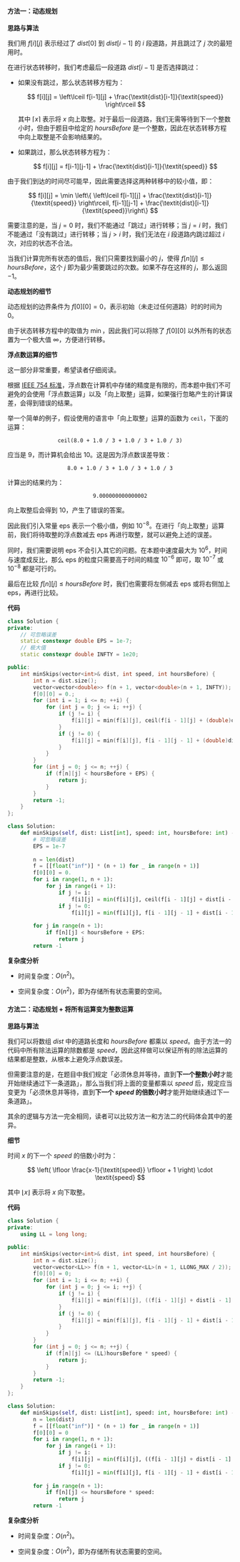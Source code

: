 #### 方法一：动态规划

**思路与算法**

我们用 $f[i][j]$ 表示经过了 $\textit{dist}[0]$ 到 $\textit{dist}[i-1]$ 的 $i$ 段道路，并且跳过了 $j$ 次的最短用时。

在进行状态转移时，我们考虑最后一段道路 $\textit{dist}[i-1]$ 是否选择跳过：

- 如果没有跳过，那么状态转移方程为：

    $$
    f[i][j] = \left\lceil f[i-1][j] + \frac{\textit{dist}[i-1]}{\textit{speed}} \right\rceil
    $$

    其中 $\lceil x \rceil$ 表示将 $x$ 向上取整。对于最后一段道路，我们无需等待到下一个整数小时，但由于题目中给定的 $\textit{hoursBefore}$ 是一个整数，因此在状态转移方程中向上取整是不会影响结果的。

- 如果跳过，那么状态转移方程为：

    $$
    f[i][j] = f[i-1][j-1] + \frac{\textit{dist}[i-1]}{\textit{speed}}
    $$

由于我们到达的时间尽可能早，因此需要选择这两种转移中的较小值，即：

$$
f[i][j] = \min \left\{ \left\lceil f[i-1][j] + \frac{\textit{dist}[i-1]}{\textit{speed}} \right\rceil, f[i-1][j-1] + \frac{\textit{dist}[i-1]}{\textit{speed}}\right\}
$$

需要注意的是，当 $j=0$ 时，我们不能通过「跳过」进行转移；当 $j=i$ 时，我们不能通过「没有跳过」进行转移；当 $j>i$ 时，我们无法在 $i$ 段道路内跳过超过 $i$ 次，对应的状态不合法。

当我们计算完所有状态的值后，我们只需要找到最小的 $j$，使得 $f[n][j] \leq \textit{hoursBefore}$，这个 $j$ 即为最少需要跳过的次数。如果不存在这样的 $j$，那么返回 $-1$。

**动态规划的细节**

动态规划的边界条件为 $f[0][0] = 0$，表示初始（未走过任何道路）时的时间为 $0$。

由于状态转移方程中的取值为 $\min$，因此我们可以将除了 $f[0][0]$ 以外所有的状态置为一个极大值 $\infty$，方便进行转移。

**浮点数运算的细节**

这一部分非常重要，希望读者仔细阅读。

根据 [IEEE 754 标准](https://baike.baidu.com/item/IEEE%20754)，浮点数在计算机中存储的精度是有限的，而本题中我们不可避免的会使用「浮点数运算」以及「向上取整」运算，如果强行忽略产生的计算误差，会得到错误的结果。

举一个简单的例子，假设使用的语言中「向上取整」运算的函数为 $\texttt{ceil}$，下面的运算：

$$
\texttt{ceil(8.0 + 1.0 / 3 + 1.0 / 3 + 1.0 / 3)}
$$

应当是 $9$，而计算机会给出 $10$。这是因为浮点数误差导致：

$$
\texttt{8.0 + 1.0 / 3 + 1.0 / 3 + 1.0 / 3}
$$

计算出的结果约为：

$$
\texttt{9.000000000000002}
$$

向上取整后会得到 $10$，产生了错误的答案。

因此我们引入常量 $\text{eps}$ 表示一个极小值，例如 $10^{-8}$。在进行「向上取整」运算前，我们将待取整的浮点数减去 $\text{eps}$ 再进行取整，就可以避免上述的误差。

同时，我们需要说明 $\text{eps}$ 不会引入其它的问题。在本题中速度最大为 $10^6$，时间与速度成反比，那么 $\text{eps}$ 的粒度只需要高于时间的精度 $10^{-6}$ 即可，取 $10^{-7}$ 或 $10^{-8}$ 都是可行的。

最后在比较 $f[n][j] \leq \textit{hoursBefore}$ 时，我们也需要将左侧减去 $\text{eps}$ 或将右侧加上 $\text{eps}$，再进行比较。

**代码**

```C++ [sol1-C++]
class Solution {
private:
    // 可忽略误差
    static constexpr double EPS = 1e-7;
    // 极大值
    static constexpr double INFTY = 1e20;

public:
    int minSkips(vector<int>& dist, int speed, int hoursBefore) {
        int n = dist.size();
        vector<vector<double>> f(n + 1, vector<double>(n + 1, INFTY));
        f[0][0] = 0.;
        for (int i = 1; i <= n; ++i) {
            for (int j = 0; j <= i; ++j) {
                if (j != i) {
                    f[i][j] = min(f[i][j], ceil(f[i - 1][j] + (double)dist[i - 1] / speed - EPS));
                }
                if (j != 0) {
                    f[i][j] = min(f[i][j], f[i - 1][j - 1] + (double)dist[i - 1] / speed);
                }
            }
        }
        for (int j = 0; j <= n; ++j) {
            if (f[n][j] < hoursBefore + EPS) {
                return j;
            }
        }
        return -1;
    }
};
```

```Python [sol1-Python3]
class Solution:
    def minSkips(self, dist: List[int], speed: int, hoursBefore: int) -> int:
        # 可忽略误差
        EPS = 1e-7
        
        n = len(dist)
        f = [[float("inf")] * (n + 1) for _ in range(n + 1)]
        f[0][0] = 0.
        for i in range(1, n + 1):
            for j in range(i + 1):
                if j != i:
                    f[i][j] = min(f[i][j], ceil(f[i - 1][j] + dist[i - 1] / speed - EPS))
                if j != 0:
                    f[i][j] = min(f[i][j], f[i - 1][j - 1] + dist[i - 1] / speed)
        
        for j in range(n + 1):
            if f[n][j] < hoursBefore + EPS:
                return j
        return -1
```

**复杂度分析**

- 时间复杂度：$O(n^2)$。

- 空间复杂度：$O(n^2)$，即为存储所有状态需要的空间。

#### 方法二：动态规划 + 将所有运算变为整数运算

**思路与算法**

我们可以将数组 $\textit{dist}$ 中的道路长度和 $\textit{hoursBefore}$ 都乘以 $\textit{speed}$。由于方法一的代码中所有除法运算的除数都是 $\textit{speed}$，因此这样做可以保证所有的除法运算的结果都是整数，从根本上避免浮点数误差。

但需要注意的是，在题目中我们规定「必须休息并等待，直到**下一个整数小时**才能开始继续通过下一条道路」，那么当我们将上面的变量都乘以 $\textit{speed}$ 后，规定应当变更为「必须休息并等待，直到**下一个 $\textit{speed}$ 的倍数小时**才能开始继续通过下一条道路」。

其余的逻辑与方法一完全相同，读者可以比较方法一和方法二的代码体会其中的差异。

**细节**

时间 $x$ 的下一个 $\textit{speed}$ 的倍数小时为：

$$
\left( \lfloor \frac{x-1}{\textit{speed}} \rfloor + 1 \right) \cdot \textit{speed}
$$

其中 $\lfloor x \rfloor$ 表示将 $x$ 向下取整。

**代码**

```C++ [sol2-C++]
class Solution {
private:
    using LL = long long;

public:
    int minSkips(vector<int>& dist, int speed, int hoursBefore) {
        int n = dist.size();
        vector<vector<LL>> f(n + 1, vector<LL>(n + 1, LLONG_MAX / 2));
        f[0][0] = 0;
        for (int i = 1; i <= n; ++i) {
            for (int j = 0; j <= i; ++j) {
                if (j != i) {
                    f[i][j] = min(f[i][j], ((f[i - 1][j] + dist[i - 1] - 1) / speed + 1) * speed);
                }
                if (j != 0) {
                    f[i][j] = min(f[i][j], f[i - 1][j - 1] + dist[i - 1]);
                }
            }
        }
        for (int j = 0; j <= n; ++j) {
            if (f[n][j] <= (LL)hoursBefore * speed) {
                return j;
            }
        }
        return -1;
    }
};
```

```Python [sol2-Python3]
class Solution:
    def minSkips(self, dist: List[int], speed: int, hoursBefore: int) -> int:
        n = len(dist)
        f = [[float("inf")] * (n + 1) for _ in range(n + 1)]
        f[0][0] = 0
        for i in range(1, n + 1):
            for j in range(i + 1):
                if j != i:
                    f[i][j] = min(f[i][j], ((f[i - 1][j] + dist[i - 1] - 1) // speed + 1) * speed)
                if j != 0:
                    f[i][j] = min(f[i][j], f[i - 1][j - 1] + dist[i - 1])
        
        for j in range(n + 1):
            if f[n][j] <= hoursBefore * speed:
                return j
        return -1
```

**复杂度分析**

- 时间复杂度：$O(n^2)$。

- 空间复杂度：$O(n^2)$，即为存储所有状态需要的空间。